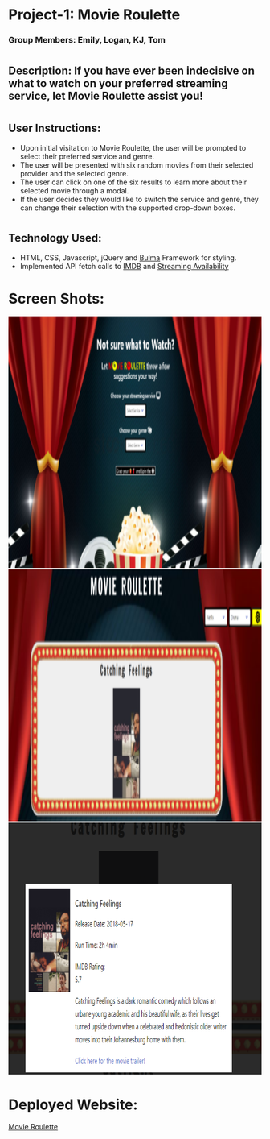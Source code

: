 # Project-1: Movie Roulette

### Group Members: Emily, Logan, KJ, Tom
#
## Description: If you have ever been indecisive on what to watch on your preferred streaming service, let Movie Roulette assist you!
#

## User Instructions:
* Upon initial visitation to Movie Roulette, the user will be prompted to select their preferred service and genre.
* The user will be presented with six random movies from their selected provider and the selected genre.
* The user can click on one of the six results to learn more about their selected movie through a modal.
* If the user decides they would like to switch the service and genre, they can change their selection with the supported drop-down boxes.
#
## Technology Used:
* HTML, CSS, Javascript, jQuery and [Bulma](https://bulma.io/) Framework for styling.
* Implemented API fetch calls to [IMDB](https://imdb-api.com/) and [Streaming Availability](https://rapidapi.com/movie-of-the-night-movie-of-the-night-default/api/streaming-availability/)

# Screen Shots:
<!-- # Opening Modal with initial service and genre selection options:
![Preview](https://github.com/Logan-Bonnesen/Movie-Roulette/blob/Logan/images/movie-roulette-homepage-screenshot.png)
# One of six random results from the selected service and genre:
![Preview](https://github.com/Logan-Bonnesen/Movie-Roulette/blob/Logan/images/movie-roulette-second-screenshot.png)
# Click the movie image to enable modal that provides additional movie details:
![Preview](https://github.com/Logan-Bonnesen/Movie-Roulette/blob/Logan/images/movie-modal-screenshot.png) -->

<img src="images\movie-roulette-homepage-screenshot.png" alt="screenshot of movie roulette homepage" height="500px" width="700px"/> 

<img src="images\movie-roulette-second-screenshot.png" alt="screenshot of options after search" height="500px" width="700px"/> 

<img src="images\movie-modal-screenshot.png" alt="screenshot of movie modal" height="500px" width="700px"/> 



# Deployed Website:
[Movie Roulette](https://logan-bonnesen.github.io/Movie-Roulette/ )
